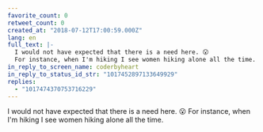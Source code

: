 ```yaml
---
favorite_count: 0
retweet_count: 0
created_at: "2018-07-12T17:00:59.000Z"
lang: en
full_text: |-
  I would not have expected that there is a need here. 😮
  For instance, when I'm hiking I see women hiking alone all the time.
in_reply_to_screen_name: coderbyheart
in_reply_to_status_id_str: "1017452897133649929"
replies:
  - "1017474370753716229"
---
```


I would not have expected that there is a need here. 😮 For instance, when I'm
hiking I see women hiking alone all the time.
